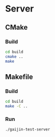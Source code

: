# Server

## CMake

### Build

```bash
cd build
cmake ..
make
```

## Makefile

### Build

```bash
cd build
make -C ..
```

### Run

```bash
./gaijin-test-server
```